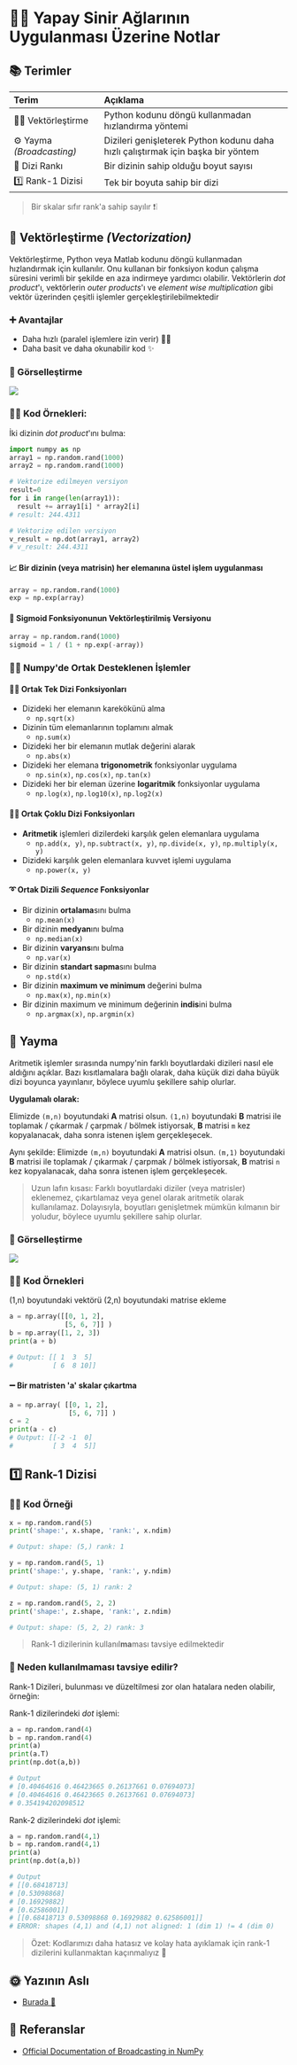 # 👷‍♀️ Yapay Sinir Ağlarının Uygulanması Üzerine Notlar

## 📚 Terimler

| Terim | Açıklama |
| :--- | :--- |
| 👩‍🔧 Vektörleştirme | Python kodunu döngü kullanmadan hızlandırma yöntemi |
| ⚙ Yayma _\(Broadcasting\)_ | Dizileri genişleterek Python kodunu daha hızlı çalıştırmak için başka bir yöntem |
| 🔢 Dizi Rankı | Bir dizinin sahip olduğu boyut sayısı |
| 1️⃣ Rank-1 Dizisi | Tek bir boyuta sahip bir dizi |

> Bir skalar sıfır rank'a sahip sayılır ❗❕

## 🔩 Vektörleştirme _\(Vectorization\)_

Vektörleştirme, Python veya Matlab kodunu döngü kullanmadan hızlandırmak için kullanılır. Onu kullanan bir fonksiyon kodun çalışma süresini verimli bir şekilde en aza indirmeye yardımcı olabilir. Vektörlerin _dot product_'ı, vektörlerin _outer products_'ı ve _element wise multiplication_ gibi vektör üzerinden çeşitli işlemler gerçekleştirilebilmektedir

### ➕ Avantajlar

* Daha hızlı \(paralel işlemlere izin verir\) 👨‍🔧
* Daha basit ve daha okunabilir kod ✨

### 👀 Görselleştirme

![](../.gitbook/assets/vectorization.png)

### 👩‍💻 Kod Örnekleri:

İki dizinin _dot product_'ını bulma:

```python
import numpy as np
array1 = np.random.rand(1000)
array2 = np.random.rand(1000)

# Vektorize edilmeyen versiyon
result=0
for i in range(len(array1)):
  result += array1[i] * array2[i]
# result: 244.4311

# Vektorize edilen versiyon
v_result = np.dot(array1, array2)
# v_result: 244.4311
```

#### 📈 Bir dizinin \(veya matrisin\) her elemanına üstel işlem uygulanması

```python
array = np.random.rand(1000)
exp = np.exp(array)
```

#### 🚀 Sigmoid Fonksiyonunun Vektörleştirilmiş Versiyonu

```python
array = np.random.rand(1000)
sigmoid = 1 / (1 + np.exp(-array))
```

### 👩‍💻 Numpy'de Ortak Desteklenen İşlemler

#### 🤸‍♀️ Ortak Tek Dizi Fonksiyonları

* Dizideki her elemanın karekökünü alma
  * `np.sqrt(x)`
* Dizinin tüm elemanlarının toplamını almak
  * `np.sum(x)`
* Dizideki her bir elemanın mutlak değerini alarak
  * `np.abs(x)`
* Dizideki her elemana **trigonometrik** fonksiyonlar uygulama
  * `np.sin(x)`, `np.cos(x)`, `np.tan(x)`
* Dizideki her bir eleman üzerine **logaritmik** fonksiyonlar uygulama
  * `np.log(x)`, `np.log10(x)`, `np.log2(x)`

#### 🤸‍♂️ Ortak Çoklu Dizi Fonksiyonları

* **Aritmetik** işlemleri dizilerdeki karşılık gelen elemanlara uygulama
  * `np.add(x, y)`, `np.subtract(x, y)`, `np.divide(x, y)`, `np.multiply(x, y)`
* Dizideki karşılık gelen elemanlara kuvvet işlemi uygulama
  * `np.power(x, y)`

#### ➰ Ortak Dizili _Sequence_ Fonksiyonlar

* Bir dizinin **ortalama**sını bulma
  * `np.mean(x)`
* Bir dizinin **medyan**ını bulma
  * `np.median(x)`
* Bir dizinin **varyans**ını bulma
  * `np.var(x)`
* Bir dizinin **standart sapma**sını bulma
  * `np.std(x)`
* Bir dizinin **maximum ve minimum** değerini bulma
  * `np.max(x)`, `np.min(x)`
* Bir dizinin maximum ve minimum değerinin **indis**ini bulma
  * `np.argmax(x)`, `np.argmin(x)`

## 💉 Yayma

Aritmetik işlemler sırasında numpy'nin farklı boyutlardaki dizileri nasıl ele aldığını açıklar. Bazı kısıtlamalara bağlı olarak, daha küçük dizi daha büyük dizi boyunca yayınlanır, böylece uyumlu şekillere sahip olurlar.

**Uygulamalı olarak:**

Elimizde `(m,n)` boyutundaki **A** matrisi olsun. `(1,n)` boyutundaki **B** matrisi ile toplamak / çıkarmak / çarpmak / bölmek istiyorsak, **B** matrisi `m` kez kopyalanacak, daha sonra istenen işlem gerçekleşecek.

Aynı şekilde: Elimizde `(m,n)` boyutundaki **A** matrisi olsun. `(m,1)` boyutundaki **B** matrisi ile toplamak / çıkarmak / çarpmak / bölmek istiyorsak, **B** matrisi `n` kez kopyalanacak, daha sonra istenen işlem gerçekleşecek.

> Uzun lafın kısası: Farklı boyutlardaki diziler \(veya matrisler\) eklenemez, çıkartılamaz veya genel olarak aritmetik olarak kullanılamaz. Dolayısıyla, boyutları genişletmek mümkün kılmanın bir yoludur, böylece uyumlu şekillere sahip olurlar.

### 👀 Görselleştirme

![](../.gitbook/assets/broadcasting.jpg)

### 👩‍💻 Kod Örnekleri

\(1,n\) boyutundaki vektörü \(2,n\) boyutundaki matrise ekleme

```python
a = np.array([[0, 1, 2], 
              [5, 6, 7]] )
b = np.array([1, 2, 3])
print(a + b)

# Output: [[ 1  3  5]
#          [ 6  8 10]]
```

#### ➖ Bir matristen 'a' skalar çıkartma

```python
a = np.array( [[0, 1, 2], 
               [5, 6, 7]] )
c = 2
print(a - c)
# Output: [[-2 -1  0]
#          [ 3  4  5]]
```

## 1️⃣ Rank-1 Dizisi

### 👩‍💻 Kod Örneği

```python
x = np.random.rand(5)
print('shape:', x.shape, 'rank:', x.ndim)

# Output: shape: (5,) rank: 1

y = np.random.rand(5, 1)
print('shape:', y.shape, 'rank:', y.ndim)

# Output: shape: (5, 1) rank: 2

z = np.random.rand(5, 2, 2)
print('shape:', z.shape, 'rank:', z.ndim)

# Output: shape: (5, 2, 2) rank: 3
```

> Rank-1 dizilerinin kullanıl**ma**ması tavsiye edilmektedir

### 🤔 Neden kullanılmaması tavsiye edilir?

Rank-1 Dizileri, bulunması ve düzeltilmesi zor olan hatalara neden olabilir, örneğin:

Rank-1 dizilerindeki _dot_ işlemi:

```python
a = np.random.rand(4)
b = np.random.rand(4)
print(a)
print(a.T)
print(np.dot(a,b))

# Output
# [0.40464616 0.46423665 0.26137661 0.07694073]
# [0.40464616 0.46423665 0.26137661 0.07694073]
# 0.354194202098512
```

Rank-2 dizilerindeki _dot_ işlemi:

```python
a = np.random.rand(4,1)
b = np.random.rand(4,1)
print(a)
print(np.dot(a,b))

# Output
# [[0.68418713]
# [0.53098868]
# [0.16929882]
# [0.62586001]]
# [[0.68418713 0.53098868 0.16929882 0.62586001]]
# ERROR: shapes (4,1) and (4,1) not aligned: 1 (dim 1) != 4 (dim 0)
```

> Özet: Kodlarımızı daha hatasız ve kolay hata ayıklamak için rank-1 dizilerini kullanmaktan kaçınmalıyız 🐛

## 🌞 Yazının Aslı

* [Burada 🐾](https://dl.asmaamir.com/0-nnconcepts/2-implementationnotes)

## 🧐 Referanslar

* [Official Documentation of Broadcasting in NumPy](https://docs.scipy.org/doc/numpy/user/basics.broadcasting.html)

